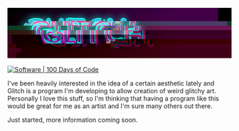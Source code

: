 ![GLITCH LOGO](/assets/glitched-logo.png)

[![Software | 100 Days of Code](https://www.software.com/badges/100-days-of-code)](https://www.software.com/100-days-of-code)

I've been heavily interested in the idea of a certain aesthetic lately and Glitch is a program I'm developing to allow creation of weird glitchy art. Personally I love this stuff, so I'm thinking that having a program like this would be great for me as an artist and I'm sure many others out there.

Just started, more information coming soon.